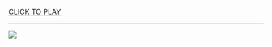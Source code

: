 
<a href="https://premium76.site?title=rage_games_unblocked&ref=13M">CLICK TO PLAY</a></h3>
<hr>

<a href="https://premium76.site?title=rage_games_unblocked&ref=13M"><img src="https://clearcache.store/games.png"></a>


